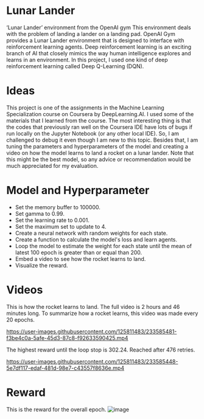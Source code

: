 # Lunar Lander
‘Lunar Lander’ environment from the OpenAI gym This environment deals with the problem of landing a lander on a landing pad. OpenAI Gym provides a Lunar Lander environment that is designed to interface with reinforcement learning agents. Deep reinforcement learning is an exciting branch of AI that closely mimics the way human intelligence explores and learns in an environment. In this project, I used one kind of deep reinforcement learning called Deep Q-Learning (DQN).

# Ideas
This project is one of the assignments in the Machine Learning Specialization course on Coursera by DeepLearning.AI. I used some of the materials that I learned from the course. The most interesting thing is that the codes that previously ran well on the Coursera IDE have lots of bugs if run locally on the Jupyter Notebook (or any other local IDE). So, I am challenged to debug it even though I am new to this topic. Besides that, I am tuning the parameters and hyperparameters of the model and creating a video on how the model learns to land a rocket on a lunar lander. Note that this might be the best model, so any advice or recommendation would be much appreciated for my evaluation.

# Model and Hyperparameter
* Set the memory buffer to 100000.
* Set gamma to 0.99.
* Set the learning rate to 0.001.
* Set the maximum set to update to 4.
* Create a neural network with random weights for each state.
* Create a function to calculate the model's loss and learn agents.
* Loop the model to estimate the weight for each state until the mean of latest 100 epoch is greater than or equal than 200.
* Embed a video to see how the rocket learns to land.
* Visualize the reward.

# Videos
This is how the rocket learns to land. The full video is 2 hours and 46 minutes long. To summarize how a rocket learns, this video was made every 20 epochs.


https://user-images.githubusercontent.com/125811483/233585481-f3be4c0a-5afe-45d3-87c8-f92633590425.mp4


The highest reward until the loop stop is 302.24. Reached after 476 retries.


https://user-images.githubusercontent.com/125811483/233585448-5e7df117-edaf-481d-98e7-c43557f8636e.mp4



# Reward
This is the reward for the overall epoch.
![image](https://user-images.githubusercontent.com/125811483/233580729-c6715d32-7c3c-41b7-9bae-32b5192a90d3.png)


